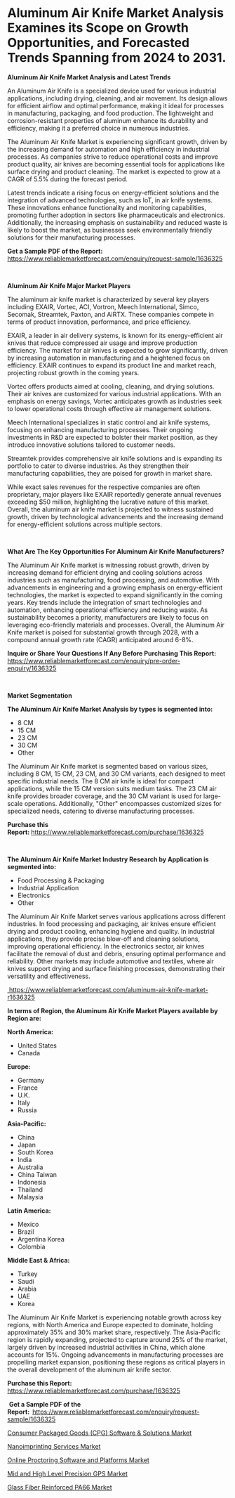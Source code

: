 <p><h1>Aluminum Air Knife Market Analysis Examines its Scope on Growth Opportunities, and Forecasted Trends Spanning from 2024 to 2031.</h1></p><p><strong>Aluminum Air Knife Market Analysis and Latest Trends</strong></p>
<p><p>An Aluminum Air Knife is a specialized device used for various industrial applications, including drying, cleaning, and air movement. Its design allows for efficient airflow and optimal performance, making it ideal for processes in manufacturing, packaging, and food production. The lightweight and corrosion-resistant properties of aluminum enhance its durability and efficiency, making it a preferred choice in numerous industries.</p><p>The Aluminum Air Knife Market is experiencing significant growth, driven by the increasing demand for automation and high efficiency in industrial processes. As companies strive to reduce operational costs and improve product quality, air knives are becoming essential tools for applications like surface drying and product cleaning. The market is expected to grow at a CAGR of 5.5% during the forecast period.</p><p>Latest trends indicate a rising focus on energy-efficient solutions and the integration of advanced technologies, such as IoT, in air knife systems. These innovations enhance functionality and monitoring capabilities, promoting further adoption in sectors like pharmaceuticals and electronics. Additionally, the increasing emphasis on sustainability and reduced waste is likely to boost the market, as businesses seek environmentally friendly solutions for their manufacturing processes.</p></p>
<p><strong>Get a Sample PDF of the Report:&nbsp;</strong> <a href="https://www.reliablemarketforecast.com/enquiry/request-sample/1636325?utm_campaign=1874&utm_medium=2&utm_source=Github&utm_content=ia&utm_term=07122024&utm_id=aluminum-air-knife">https://www.reliablemarketforecast.com/enquiry/request-sample/1636325</a></p>
<p>&nbsp;</p>
<p><strong>Aluminum Air Knife Major Market Players</strong></p>
<p><p>The aluminum air knife market is characterized by several key players including EXAIR, Vortec, ACI, Vortron, Meech International, Simco, Secomak, Streamtek, Paxton, and AiRTX. These companies compete in terms of product innovation, performance, and price efficiency.</p><p>EXAIR, a leader in air delivery systems, is known for its energy-efficient air knives that reduce compressed air usage and improve production efficiency. The market for air knives is expected to grow significantly, driven by increasing automation in manufacturing and a heightened focus on efficiency. EXAIR continues to expand its product line and market reach, projecting robust growth in the coming years.</p><p>Vortec offers products aimed at cooling, cleaning, and drying solutions. Their air knives are customized for various industrial applications. With an emphasis on energy savings, Vortec anticipates growth as industries seek to lower operational costs through effective air management solutions.</p><p>Meech International specializes in static control and air knife systems, focusing on enhancing manufacturing processes. Their ongoing investments in R&D are expected to bolster their market position, as they introduce innovative solutions tailored to customer needs.</p><p>Streamtek provides comprehensive air knife solutions and is expanding its portfolio to cater to diverse industries. As they strengthen their manufacturing capabilities, they are poised for growth in market share.</p><p>While exact sales revenues for the respective companies are often proprietary, major players like EXAIR reportedly generate annual revenues exceeding $50 million, highlighting the lucrative nature of this market. Overall, the aluminum air knife market is projected to witness sustained growth, driven by technological advancements and the increasing demand for energy-efficient solutions across multiple sectors.</p></p>
<p>&nbsp;</p>
<p><strong>What Are The Key Opportunities For Aluminum Air Knife Manufacturers?</strong></p>
<p><p>The Aluminum Air Knife market is witnessing robust growth, driven by increasing demand for efficient drying and cooling solutions across industries such as manufacturing, food processing, and automotive. With advancements in engineering and a growing emphasis on energy-efficient technologies, the market is expected to expand significantly in the coming years. Key trends include the integration of smart technologies and automation, enhancing operational efficiency and reducing waste. As sustainability becomes a priority, manufacturers are likely to focus on leveraging eco-friendly materials and processes. Overall, the Aluminum Air Knife market is poised for substantial growth through 2028, with a compound annual growth rate (CAGR) anticipated around 6-8%.</p></p>
<p><strong>Inquire or Share Your Questions If Any Before Purchasing This Report:</strong> <a href="https://www.reliablemarketforecast.com/enquiry/pre-order-enquiry/1636325?utm_campaign=1874&utm_medium=2&utm_source=Github&utm_content=ia&utm_term=07122024&utm_id=aluminum-air-knife">https://www.reliablemarketforecast.com/enquiry/pre-order-enquiry/1636325</a></p>
<p>&nbsp;</p>
<p><strong>Market Segmentation</strong></p>
<p><strong>The Aluminum Air Knife Market Analysis by types is segmented into:</strong></p>
<p><ul><li>8 CM</li><li>15 CM</li><li>23 CM</li><li>30 CM</li><li>Other</li></ul></p>
<p><p>The Aluminum Air Knife market is segmented based on various sizes, including 8 CM, 15 CM, 23 CM, and 30 CM variants, each designed to meet specific industrial needs. The 8 CM air knife is ideal for compact applications, while the 15 CM version suits medium tasks. The 23 CM air knife provides broader coverage, and the 30 CM variant is used for large-scale operations. Additionally, "Other" encompasses customized sizes for specialized needs, catering to diverse manufacturing processes.</p></p>
<p><strong>Purchase this Report:&nbsp;</strong><a href="https://www.reliablemarketforecast.com/purchase/1636325?utm_campaign=1874&utm_medium=2&utm_source=Github&utm_content=ia&utm_term=07122024&utm_id=aluminum-air-knife">https://www.reliablemarketforecast.com/purchase/1636325</a></p>
<p>&nbsp;</p>
<p><strong>The Aluminum Air Knife Market Industry Research by Application is segmented into:</strong></p>
<p><ul><li>Food Processing & Packaging</li><li>Industrial Application</li><li>Electronics</li><li>Other</li></ul></p>
<p><p>The Aluminum Air Knife Market serves various applications across different industries. In food processing and packaging, air knives ensure efficient drying and product cooling, enhancing hygiene and quality. In industrial applications, they provide precise blow-off and cleaning solutions, improving operational efficiency. In the electronics sector, air knives facilitate the removal of dust and debris, ensuring optimal performance and reliability. Other markets may include automotive and textiles, where air knives support drying and surface finishing processes, demonstrating their versatility and effectiveness.</p></p>
<p><a href="https://www.reliablemarketforecast.com/aluminum-air-knife-market-r1636325?utm_campaign=1874&utm_medium=2&utm_source=Github&utm_content=ia&utm_term=07122024&utm_id=aluminum-air-knife">&nbsp;https://www.reliablemarketforecast.com/aluminum-air-knife-market-r1636325</a></p>
<p><strong>In terms of Region, the Aluminum Air Knife Market Players available by Region are:</strong></p>
<p>
    <p> <strong> North America: </strong>
        <ul>
            <li>United States</li>
            <li>Canada</li>
        </ul>
        </p> 
    <p> <strong> Europe: </strong>
        <ul>
            <li>Germany</li>
            <li>France</li>
            <li>U.K.</li>
            <li>Italy</li>
            <li>Russia</li>
        </ul>
        </p> 
    <p> <strong> Asia-Pacific: </strong>
        <ul>
            <li>China</li>
            <li>Japan</li>
            <li>South Korea</li>
            <li>India</li>
            <li>Australia</li>
            <li>China Taiwan</li>
            <li>Indonesia</li>
            <li>Thailand</li>
            <li>Malaysia</li>
        </ul>
        </p> 
    <p> <strong> Latin America: </strong>
        <ul>
            <li>Mexico</li>
            <li>Brazil</li>
            <li>Argentina Korea</li>
            <li>Colombia</li>
        </ul>
        </p> 
    <p> <strong> Middle East & Africa: </strong>
        <ul>
            <li>Turkey</li>
            <li>Saudi</li>
            <li>Arabia</li>
            <li>UAE</li>
            <li>Korea</li>
        </ul>
    </p>
    </p>
<p><p>The Aluminum Air Knife Market is experiencing notable growth across key regions, with North America and Europe expected to dominate, holding approximately 35% and 30% market share, respectively. The Asia-Pacific region is rapidly expanding, projected to capture around 25% of the market, largely driven by increased industrial activities in China, which alone accounts for 15%. Ongoing advancements in manufacturing processes are propelling market expansion, positioning these regions as critical players in the overall development of the aluminum air knife sector.</p></p>
<p><strong>Purchase this Report: </strong><a href="https://www.reliablemarketforecast.com/purchase/1636325?utm_campaign=1874&utm_medium=2&utm_source=Github&utm_content=ia&utm_term=07122024&utm_id=aluminum-air-knife">https://www.reliablemarketforecast.com/purchase/1636325</a></p>
<p>&nbsp;<strong>Get a Sample PDF of the Report:&nbsp;&nbsp;</strong><a href="https://www.reliablemarketforecast.com/enquiry/request-sample/1636325?utm_campaign=1874&utm_medium=2&utm_source=Github&utm_content=ia&utm_term=07122024&utm_id=aluminum-air-knife">https://www.reliablemarketforecast.com/enquiry/request-sample/1636325</a></p>
<p><strong></strong></p>
<p><p><a href="https://www.linkedin.com/pulse/consumer-packaged-goods-cpg-software-solutions-market-outlook-zdfoe?utm_campaign=1874&utm_medium=2&utm_source=Github&utm_content=ia&utm_term=07122024&utm_id=aluminum-air-knife">Consumer Packaged Goods (CPG) Software & Solutions Market</a></p><p><a href="https://issuu.com/reportprime-2/docs/nanoimprinting-services-market-size-2030.pptx?utm_campaign=1874&utm_medium=2&utm_source=Github&utm_content=ia&utm_term=07122024&utm_id=aluminum-air-knife">Nanoimprinting Services Market</a></p><p><a href="https://www.linkedin.com/pulse/online-proctoring-software-platforms-market-report-forward-looking-zmlwc?utm_campaign=1874&utm_medium=2&utm_source=Github&utm_content=ia&utm_term=07122024&utm_id=aluminum-air-knife">Online Proctoring Software and Platforms Market</a></p><p><a href="https://github.com/ChiragRP21/Market-Research-Report-List-6/blob/main/mid-and-high-level-precision-gps-market.md?utm_campaign=1874&utm_medium=2&utm_source=Github&utm_content=ia&utm_term=07122024&utm_id=aluminum-air-knife">Mid and High Level Precision GPS Market</a></p><p><a href="https://issuu.com/reportprime-2/docs/glass-fiber-reinforced-pa66-market-size-2030.pptx?utm_campaign=1874&utm_medium=2&utm_source=Github&utm_content=ia&utm_term=07122024&utm_id=aluminum-air-knife">Glass Fiber Reinforced PA66 Market</a></p></p>